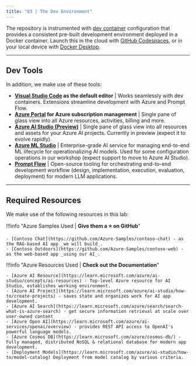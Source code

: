 ```yaml
---
title: "03 | The Dev Environment"
---
```


The repository is instrumented with [dev container](https://containers.dev) configuration that provides a consistent pre-built development environment deployed in a Docker container. Launch this in the cloud with [GitHub Codespaces](https://docs.github.com/codespaces), or in your local device with [Docker Desktop](https://www.docker.com/products/docker-desktop/).

---

## Dev Tools

In addition, we make use of these tools:

- **[Visual Studio Code](https://code.visualstudio.com/) as the default editor** | Works seamlessly with dev containers. Extensions streamline development with Azure and Prompt Flow. 
- **[Azure Portal](https://portal.azure.com) for Azure subscription management** | Single pane of glass view into all Azure resources, activities, billing and more.
- **[Azure AI Studio (Preview)](https://ai.azure.com)** | Single pane of glass view into all resources and assets for your Azure AI projects. Currently in preview (expect it to evolve rapidly).
- **[Azure ML Studio](https://ml.azure.com)** | Enterprise-grade AI service for managing end-to-end ML lifecycle for operationalizing AI models. Used for some configuration operations in our workshop (expect support to move to Azure AI Studio).
- **[Prompt Flow](https://github.com/microsoft/promptflow)** | Open-source tooling for orchestrating end-to-end development workflow (design, implementation, execution, evaluation, deployment) for modern LLM applications.

---

## Required Resources

We make use of the following resources in this lab:

!!!info "Azure Samples Used | **Give them a ⭐️ on GitHub**"

    - [Contoso Chat](https://github.com/Azure-Samples/contoso-chat) - as the RAG-based AI app _we will build_.
    - [Contoso Outdoors](https://github.com/Azure-Samples/contoso-web) - as the web-based app _using our AI_.

!!!info "Azure Resources Used | **Check out the Documentation**"

    - [Azure AI Resource](https://learn.microsoft.com/azure/ai-studio/concepts/ai-resources) - Top-level Azure resource for AI Studio, establishes working environment.
    - [Azure AI Project](https://learn.microsoft.com/azure/ai-studio/how-to/create-projects) - saves state and organizes work for AI app development.
    - [Azure AI Search](https://learn.microsoft.com/azure/search/search-what-is-azure-search) - get secure information retrieval at scale over user-owned content 
    - [Azure Open AI](https://learn.microsoft.com/azure/ai-services/openai/overview) - provides REST API access to OpenAI's powerful language models.
    - [Azure Cosmos DB](https://learn.microsoft.com/azure/cosmos-db/) - Fully managed, distributed NoSQL & relational database for modern app development.
    - [Deployment Models](https://learn.microsoft.com/azure/ai-studio/how-to/model-catalog) Deployment from model catalog by various criteria.
